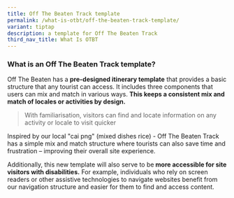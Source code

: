 ```yaml
---
title: Off The Beaten Track template
permalink: /what-is-otbt/off-the-beaten-track-template/
variant: tiptap
description: a template for Off The Beaten Track
third_nav_title: What Is OTBT
---
```

<h3>What is an Off The Beaten Track template?</h3>
<p>Off The Beaten has a <strong>pre-designed itinerary template</strong> that
provides a basic structure that any tourist can access. It includes three
components that users can mix and match in various ways. <strong>This keeps a consistent mix and match of locales or activities by design.</strong>
</p>
<blockquote>
<p>With familiarisation, visitors can find and locate information on any
activity or locale to visit quicker</p>
</blockquote>
<p>Inspired by our local "cai png" (mixed dishes rice) - Off The Beaten Track
has a simple mix and match structure where tourists can also save time
and frustration – improving their overall site experience.</p>
<p>Additionally, this new template will also serve to be<strong> more accessible for site visitors with disabilities.</strong> For
example, individuals who rely on screen readers or other assistive technologies
to navigate websites benefit from our navigation structure and easier for
them to find and access content.</p>